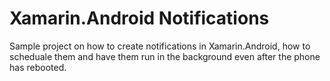 # Xamarin.Android Notifications
Sample project on how to create notifications in Xamarin.Android, how to scheduale them and have them run in the background even after the phone has rebooted.
